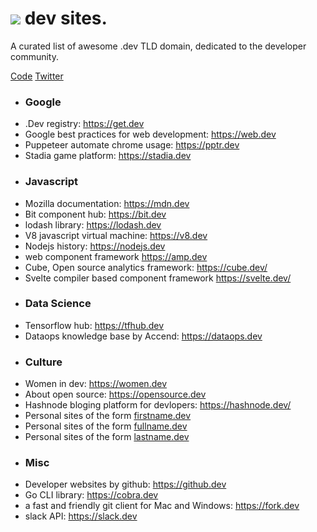 <p>
	<h1><img src="media/badge.svg"/> dev sites.</h1>
	A curated list of awesome .dev TLD domain, dedicated to the developer community.
</p>
<p>
	<a href="code-of-conduct.md">Code</a>
	<a href="https://twitter.com/qbllr_">Twitter</a>
</p>
<ul>
	<li><h3>Google</h3></li>
	<li>.Dev registry: <a href="https://get.dev/">https://get.dev</a></li>
	<li>Google best practices for web development: <a href="https://web.dev/">https://web.dev</a></li>
	<li>Puppeteer automate chrome usage: <a href="https://pptr.dev/">https://pptr.dev</a></li>
	<li>Stadia game platform: <a href="https://stadia.dev/">https://stadia.dev</a></li>
	<li><h3>Javascript</h3></li>
	<li>Mozilla documentation:  <a href="https://mdn.dev/">https://mdn.dev</a></li>
	<li>Bit component hub: <a href="https://bit.dev/">https://bit.dev</a></li>
	<li>lodash library: <a href="https://lodash.dev/">https://lodash.dev</a></li>
	<li>V8 javascript virtual machine: <a href="https://v8.dev/">https://v8.dev</a></li>
	<li>Nodejs history: <a href="https://nodejs.dev/">https://nodejs.dev</a></li>
	<li>web component framework <a href="https://amp.dev/">https://amp.dev</a></li>
	<li>Cube, Open source analytics framework: <a href="https://cube.dev/">https://cube.dev/</a></li>
	<li>Svelte compiler based component framework <a href="https://svelte.dev/">https://svelte.dev/</a></li>
	<li><h3>Data Science</h3></li>
	<li>Tensorflow hub: <a href="https://tfhub.dev/">https://tfhub.dev</a></li>
	<li>Dataops knowledge base by Accend: <a href="https://dataops.dev/">https://dataops.dev</a></li>
	<li><h3>Culture</h3></li>
	<li>Women in dev: <a href="https://women.dev/">https://women.dev</a></li>
	<li>About open source: <a href="https://opensource.dev/">https://opensource.dev</a></li>
	<li>Hashnode bloging platform for devlopers: <a href="https://hashnode.dev/">https://hashnode.dev/</a></li>
	<li>Personal sites of the form <a href="https://firstname.dev">firstname.dev</a></li>
	<li>Personal sites of the form <a href="https://fullname.dev">fullname.dev</a></li>
	<li>Personal sites of the form <a href="https://lastname.dev">lastname.dev</a></li>
	<li><h3>Misc</h3></li>
	<li>Developer websites by github: <a href="https://github.dev/">https://github.dev</a></li>
	<li>Go CLI library: <a href="https://cobra.dev/">https://cobra.dev</a></li>
	<li>a fast and friendly git client for Mac and Windows: <a href="https://fork.dev/">https://fork.dev</a></li>
	<li>slack API: <a href="https://slack.dev/">https://slack.dev</a></li>
</ul>
